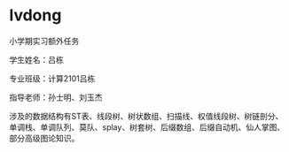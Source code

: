 # lvdong

小学期实习额外任务


学生姓名：吕栋


专业班级：计算2101吕栋


指导老师：孙士明、刘玉杰


涉及的数据结构有ST表、线段树、树状数组、扫描线、权值线段树、树链剖分、单调栈、单调队列、莫队、splay、树套树、后缀数组、后缀自动机、仙人掌图、部分高级图论知识。
